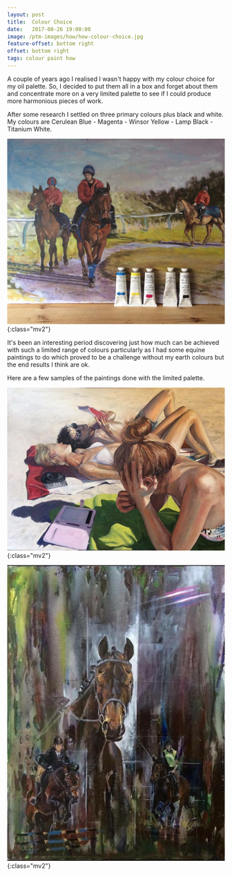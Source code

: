 ```yaml
---
layout: post
title:  Colour Choice
date:   2017-08-26 19:00:00
image: /ptm-images/how/how-colour-choice.jpg
feature-offset: bottom right
offset: bottom right
tags: colour paint how
---
```


A couple of years ago I realised I wasn't happy with my colour choice for my oil palette. So, I decided to put them all in a box and forget about them and concentrate more on a very limited palette to see if I could produce more harmonious pieces of work.

After some research I settled on three primary colours plus black and white.
My colours are Cerulean Blue - Magenta - Winsor Yellow - Lamp Black - Titanium White.

![noche1](/ptm-images/how/how-colour-choice.jpg){:class="mv2"}

It's been an interesting period discovering just how much can be achieved with such a limited range of colours particularly as I had some equine paintings to do which proved to be a challenge without my earth colours but the end results I think are ok.

Here are a few samples of the paintings done with the limited palette.

![noche1](/ptm-images/portrait/portrait-1.jpg){:class="mv2"}

![noche2](/ptm-images/equine/equine-0.jpg){:class="mv2"}